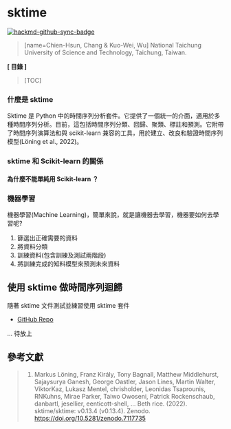 # sktime

[![hackmd-github-sync-badge](https://hackmd.io/SVUWQsO7RY6eVAVIEXPjug/badge)](https://hackmd.io/SVUWQsO7RY6eVAVIEXPjug)

> [name=Chien-Hsun, Chang & Kuo-Wei, Wu] National Taichung University of Science and Technology, Taichung, Taiwan.

**[ 目錄 ]**
> [TOC]

### 什麼是 sktime
Sktime 是 Python 中的時間序列分析套件。它提供了一個統一的介面，適用於多種時間序列分析。目前，這包括時間序列分類、回歸、聚類、標註和預測。它附帶了時間序列演算法和與 scikit-learn 兼容的工具，用於建立、改良和驗證時間序列模型(Löning et al., 2022)。

### sktime 和 Scikit-learn 的關係

#### 為什麼不能單純用 Scikit-learn ？

### 機器學習
機器學習(Machine Learning)，簡單來說，就是讓機器去學習，機器要如何去學習呢?
1. 篩選出正確需要的資料
2. 將資料分類
3. 訓練資料(包含訓練及測試兩階段)
4. 將訓練完成的知料模型來預測未來資料

## 使用 sktime 做時間序列迴歸
隨著 sktime 文件測試並練習使用 sktime 套件
+ [GitHub Repo](https://github.com/RotatingPotato/learn-scikit-learn)

... 待放上

## 參考文獻
> 1. Markus Löning, Franz Király, Tony Bagnall, Matthew Middlehurst, Sajaysurya Ganesh, George Oastler, Jason Lines, Martin Walter, ViktorKaz, Lukasz Mentel, chrisholder, Leonidas Tsaprounis, RNKuhns, Mirae Parker, Taiwo Owoseni, Patrick Rockenschaub, danbartl, jesellier, eenticott-shell, … Beth rice. (2022). sktime/sktime: v0.13.4 (v0.13.4). Zenodo. https://doi.org/10.5281/zenodo.7117735

